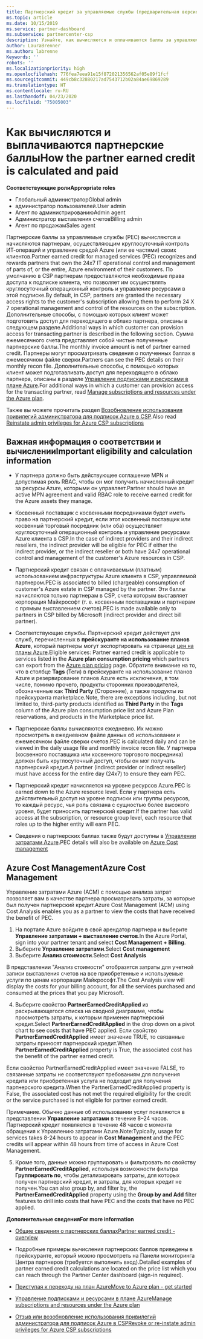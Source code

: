```yaml
---
title: Партнерский кредит за управляемые службы (предварительная версия) | Центр партнеров
ms.topic: article
ms.date: 10/15/2019
ms.service: partner-dashboard
ms.subservice: partnercenter-csp
description: Узнайте, как вычисляются и оплачиваются баллы за управляемые службы для партнеров Майкрософт и как узнать, соответствуете ли вы требованиям для их получения.
author: LauraBrenner
ms.author: labrenne
Keywords: ''
robots: ''
ms.localizationpriority: high
ms.openlocfilehash: 776fea7eea91e15f872021356562af05e89f1fcf
ms.sourcegitcommit: 449cb8c32880217ad7543712b02a84ae69869289
ms.translationtype: HT
ms.contentlocale: ru-RU
ms.lasthandoff: 04/23/2020
ms.locfileid: "75005003"
---
```

# <a name="how-the-partner-earned-credit-is-calculated-and-paid"></a><span data-ttu-id="3332f-103">Как вычисляются и выплачиваются партнерские баллы</span><span class="sxs-lookup"><span data-stu-id="3332f-103">How the partner earned credit is calculated and paid</span></span>

<span data-ttu-id="3332f-104">**Соответствующие роли**</span><span class="sxs-lookup"><span data-stu-id="3332f-104">**Appropriate roles**</span></span>
-   <span data-ttu-id="3332f-105">Глобальный администратор</span><span class="sxs-lookup"><span data-stu-id="3332f-105">Global admin</span></span>
-   <span data-ttu-id="3332f-106">администратор пользователей.</span><span class="sxs-lookup"><span data-stu-id="3332f-106">User admin</span></span>
-   <span data-ttu-id="3332f-107">Агент по администрированию</span><span class="sxs-lookup"><span data-stu-id="3332f-107">Admin agent</span></span>
-   <span data-ttu-id="3332f-108">Администратор выставления счетов</span><span class="sxs-lookup"><span data-stu-id="3332f-108">Billing admin</span></span>
-   <span data-ttu-id="3332f-109">Агент по продажам</span><span class="sxs-lookup"><span data-stu-id="3332f-109">Sales agent</span></span>

<span data-ttu-id="3332f-110">Партнерские баллы за управляемые службы (PEC) вычисляются и начисляются партнерам, осуществляющим круглосуточный контроль ИТ-операций и управление средой Azure (или ее частями) своих клиентов.</span><span class="sxs-lookup"><span data-stu-id="3332f-110">Partner earned credit for managed services (PEC) recognizes and rewards partners that own the 24x7 IT operational control and management of parts of, or the entire, Azure environment of their customers.</span></span> <span data-ttu-id="3332f-111">По умолчанию в CSP партнерам предоставляются необходимые права доступа к подписке клиента, что позволяет им осуществлять круглосуточный операционный контроль и управление ресурсами в этой подписке.</span><span class="sxs-lookup"><span data-stu-id="3332f-111">By default, in CSP, partners are granted the necessary access rights to the customer's subscription allowing them to perform 24 X 7 operational management and control of the resources on the subscription.</span></span> <span data-ttu-id="3332f-112">Дополнительные способы, с помощью которых клиент может подготовить доступ для переходящего в облако партнера, описаны в следующем разделе.</span><span class="sxs-lookup"><span data-stu-id="3332f-112">Additional ways in which customer can provision access for transacting partner is described in the following section.</span></span> <span data-ttu-id="3332f-113">Сумма ежемесячного счета представляет собой чистые полученные партнерские баллы.</span><span class="sxs-lookup"><span data-stu-id="3332f-113">The monthly invoice amount is net of partner earned credit.</span></span> <span data-ttu-id="3332f-114">Партнеры могут просматривать сведения о полученных баллах в ежемесячном файле сверки.</span><span class="sxs-lookup"><span data-stu-id="3332f-114">Partners can see the PEC details on their monthly recon file.</span></span> <span data-ttu-id="3332f-115">Дополнительные способы, с помощью которых клиент может подготавливать доступ для переходящего в облако партнера, описаны в разделе [Управление подписками и ресурсами в плане Azure](azure-plan-manage.md).</span><span class="sxs-lookup"><span data-stu-id="3332f-115">For additional ways in which a customer can provision access for the transacting partner, read [Manage subscriptions and resources under the Azure plan](azure-plan-manage.md).</span></span>

<span data-ttu-id="3332f-116">Также вы можете прочитать раздел [Возобновление использования привилегий администратора для подписок Azure в CSP](revoke-reinstate-csp.md).</span><span class="sxs-lookup"><span data-stu-id="3332f-116">Also read [Reinstate admin privileges for Azure CSP subscriptions](revoke-reinstate-csp.md)</span></span>

## <a name="important-eligibility-and-calculation-information"></a><span data-ttu-id="3332f-117">Важная информация о соответствии и вычислении</span><span class="sxs-lookup"><span data-stu-id="3332f-117">Important eligibility and calculation information</span></span>

- <span data-ttu-id="3332f-118">У партнера должно быть действующее соглашение MPN и допустимая роль RBAC, чтобы он мог получить начисленный кредит за ресурсы Azure, которыми он управляет.</span><span class="sxs-lookup"><span data-stu-id="3332f-118">Partner should have an active MPN agreement and valid RBAC role to receive earned credit for the Azure assets they manage.</span></span> 

- <span data-ttu-id="3332f-119">Косвенный поставщик с косвенными посредниками будет иметь право на партнерский кредит, если этот косвенный поставщик или косвенный торговый посредник (или оба) осуществляет круглосуточный операционный контроль и управление ресурсами Azure клиента в CSP.</span><span class="sxs-lookup"><span data-stu-id="3332f-119">In the case of indirect providers and their indirect resellers, the indirect provider will be eligible for PEC if either the indirect provider, or the indirect reseller or both have 24x7 operational control and management of the customer's Azure resources in CSP.</span></span>

- <span data-ttu-id="3332f-120">Партнерский кредит связан с оплачиваемым (платным) использованием инфраструктуры Azure клиента в CSP, управляемой партнером.</span><span class="sxs-lookup"><span data-stu-id="3332f-120">PEC is associated to billed (chargeable) consumption of customer's Azure estate in CSP managed by the partner.</span></span> <span data-ttu-id="3332f-121">Эти баллы начисляются только партнерам в CSP, счета которым выставляет корпорация Майкрософт (т. е. косвенным поставщикам и партнерам с прямым выставлением счетов).</span><span class="sxs-lookup"><span data-stu-id="3332f-121">PEC is made available only to partners in CSP billed by Microsoft (indirect provider and direct bill partner).</span></span> 

- <span data-ttu-id="3332f-122">Соответствующие службы. Партнерский кредит действует для служб, перечисленных в **прейскуранте на использование планов Azure**, который партнеры могут экспортировать на странице [цен на планы Azure](https://partner.microsoft.com/commerce/sales).</span><span class="sxs-lookup"><span data-stu-id="3332f-122">Eligible services: Partner earned credit is applicable to services listed in the **Azure plan consumption pricing** which partners can export from the [Azure plan pricing](https://partner.microsoft.com/commerce/sales) page.</span></span> <span data-ttu-id="3332f-123">Обратите внимание на то, что в столбце **Tags** (Теги) в прейскуранте на использование планов Azure и резервирование планов Azure есть исключения, в том числе, помимо прочего, продукты сторонних производителей, обозначенные как **Third Party** (Сторонние), а также продукты из прейскуранта marketplace.</span><span class="sxs-lookup"><span data-stu-id="3332f-123">Note, there are exceptions including, but not limited to, third-party products identified as **Third Party** in  the **Tags** column of the Azure plan consumption price list and Azure Plan reservations, and products in the Marketplace price list.</span></span>

- <span data-ttu-id="3332f-124">Партнерские баллы вычисляются ежедневно. Их можно просмотреть в ежедневном файле данных об использовании и ежемесячном файле сверки счетов.</span><span class="sxs-lookup"><span data-stu-id="3332f-124">PEC is calculated daily and can be viewed in the daily usage file and monthly invoice recon file.</span></span> <span data-ttu-id="3332f-125">У партнера (косвенного поставщика или косвенного торгового посредника) должен быть круглосуточный доступ, чтобы он мог получать партнерский кредит.</span><span class="sxs-lookup"><span data-stu-id="3332f-125">A partner (indirect provider or indirect reseller) must have access for the entire day (24x7) to ensure they earn PEC.</span></span>  

- <span data-ttu-id="3332f-126">Партнерский кредит начисляется на уровне ресурсов Azure.</span><span class="sxs-lookup"><span data-stu-id="3332f-126">PEC is earned down to the Azure resource level.</span></span> <span data-ttu-id="3332f-127">Если у партнера есть действительный доступ на уровне подписки или группы ресурсов, то каждый ресурс, чья роль связана с сущностью более высокого уровня, будет приносить партнерский кредит.</span><span class="sxs-lookup"><span data-stu-id="3332f-127">If the partner has valid access at the subscription, or resource group level, each resource that roles up to the higher entity will earn PEC.</span></span>  

- <span data-ttu-id="3332f-128">Сведения о партнерских баллах также будут доступны в [Управлении затратами Azure](https://go.microsoft.com/fwlink/?linkid=2106482).</span><span class="sxs-lookup"><span data-stu-id="3332f-128">PEC details will also be available on [Azure Cost management](https://go.microsoft.com/fwlink/?linkid=2106482)</span></span>

## <a name="azure-cost-management"></a><span data-ttu-id="3332f-129">Azure Cost Management</span><span class="sxs-lookup"><span data-stu-id="3332f-129">Azure Cost Management</span></span>

 <span data-ttu-id="3332f-130">Управление затратами Azure (ACM) с помощью анализа затрат позволяет вам в качестве партнера просматривать затраты, за которые был получен партнерский кредит.</span><span class="sxs-lookup"><span data-stu-id="3332f-130">Azure Cost Management (ACM) using Cost Analysis enables you as a partner to view the costs that have received the benefit of PEC.</span></span>  

1. <span data-ttu-id="3332f-131">На портале Azure войдите в свой арендатор партнера и выберите **Управление затратами + выставление счетов**.</span><span class="sxs-lookup"><span data-stu-id="3332f-131">In the Azure Portal, sign into your partner tenant and select **Cost Management + Billing**.</span></span>
2.  <span data-ttu-id="3332f-132">Выберите **Управление затратами**.</span><span class="sxs-lookup"><span data-stu-id="3332f-132">Select **Cost management**</span></span>
3.  <span data-ttu-id="3332f-133">Выберите **Анализ стоимости**.</span><span class="sxs-lookup"><span data-stu-id="3332f-133">Select **Cost Analysis**</span></span>

<span data-ttu-id="3332f-134">В представлении "Анализ стоимости" отобразятся затраты для учетной записи выставления счетов на все приобретенные и используемые услуги по ценам корпорации Майкрософт.</span><span class="sxs-lookup"><span data-stu-id="3332f-134">The Cost Analysis view will display the costs for your billing account, for all the services purchased and consumed at the prices that you pay Microsoft.</span></span>

4.  <span data-ttu-id="3332f-135">Выберите свойство **PartnerEarnedCreditApplied** из раскрывающегося списка на сводной диаграмме, чтобы просмотреть затраты, к которым применен партнерский кредит.</span><span class="sxs-lookup"><span data-stu-id="3332f-135">Select **PartnerEarnedCreditApplied** in the drop down on a pivot chart to see costs that have PEC applied.</span></span> <span data-ttu-id="3332f-136">Если свойство **PartnerEarnedCreditApplied** имеет значение TRUE, то связанные затраты приносят партнерский кредит.</span><span class="sxs-lookup"><span data-stu-id="3332f-136">When **PartnerEarnedCreditApplied** property is True, the associated cost has the benefit of the partner earned credit.</span></span> 

<span data-ttu-id="3332f-137">Если свойство PartnerEarnedCreditApplied имеет значение FALSE, то связанные затраты не соответствуют требованиям для получения кредита или приобретенная услуга не подходит для получения партнерского кредита.</span><span class="sxs-lookup"><span data-stu-id="3332f-137">When the PartnerEarnedCreditApplied property is False, the associated cost has not met the required eligibility for the credit or the service purchased is not eligible for partner earned credit.</span></span>

<span data-ttu-id="3332f-138">Примечание. Обычно данные об использовании услуг появляются в представлении **Управление затратами** в течение 8–24 часов. Партнерский кредит появляется в течение 48 часов с момента обращения к Управлению затратами Azure.</span><span class="sxs-lookup"><span data-stu-id="3332f-138">Note:Typically, usage for services takes 8-24 hours to appear in **Cost Management** and the PEC credits will appear within 48 hours from time of access in Azure Cost Management.</span></span>

5. <span data-ttu-id="3332f-139">Кроме того, данные можно группировать и фильтровать по свойству **PartnerEarnedCreditApplied**, используя возможности фильтра **Группировать по**, чтобы детализировать затраты, для которых получен партнерский кредит, и затраты, для которых кредит не получен.</span><span class="sxs-lookup"><span data-stu-id="3332f-139">You can also group by, and filter by, the **PartnerEarnedCreditApplied** property using the **Group by and Add** filter features to drill into costs that have PEC and the costs that have no PEC applied.</span></span>

 <span data-ttu-id="3332f-140">**Дополнительные сведения**</span><span class="sxs-lookup"><span data-stu-id="3332f-140">**For more information**</span></span>

- [<span data-ttu-id="3332f-141">Общие сведения о партнерских баллах</span><span class="sxs-lookup"><span data-stu-id="3332f-141">Partner earned credit - overview</span></span>](partner-earned-credit.md)

- <span data-ttu-id="3332f-142">Подробные примеры вычисления партнерских баллов приведены в прейскуранте, который можно просмотреть на Панели мониторинга Центра партнеров (требуется выполнить вход).</span><span class="sxs-lookup"><span data-stu-id="3332f-142">Detailed examples of partner earned credit calculations are located on the price list which you can reach through the Partner Center dashboard (sign-in required).</span></span>

- [<span data-ttu-id="3332f-143">Приступая к переходу на план Azure</span><span class="sxs-lookup"><span data-stu-id="3332f-143">Move to Azure plan - get started</span></span>](azure-plan-get-started.md)

- [<span data-ttu-id="3332f-144">Управление подписками и ресурсами в плане Azure</span><span class="sxs-lookup"><span data-stu-id="3332f-144">Manage subscriptions and resources under the Azure plan</span></span>](azure-plan-manage.md)

- [<span data-ttu-id="3332f-145">Отзыв или возобновление использования привилегий администратора для подписок Azure в CSP</span><span class="sxs-lookup"><span data-stu-id="3332f-145">Revoke or re-instate admin privileges for Azure CSP subscriptions  </span></span>](revoke-reinstate-csp.md)

